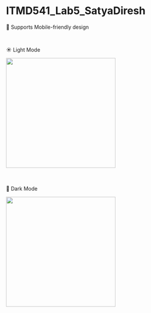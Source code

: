 # ITMD541_Lab5_SatyaDiresh

📱 Supports Mobile-friendly design

<br/>

☀️ Light Mode

<img src="https://github.com/user-attachments/assets/de2b12d4-0cbc-4006-b2df-f55064644aca" width="300" />

<br/>
<br/>
<br/>

🌙 Dark Mode

<img src="https://github.com/user-attachments/assets/601e6a5a-9821-4c09-a2ab-f95ae4acaa82" width="300" />
